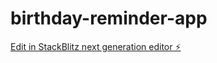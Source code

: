# birthday-reminder-app

[Edit in StackBlitz next generation editor ⚡️](https://stackblitz.com/~/github.com/balkishan69/birthday-reminder-app)